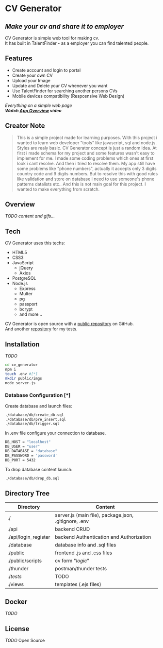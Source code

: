 # CV Generator
## _Make your cv and share it to employer_

CV Generator is simple web tool for making cv. <br />
It has built in TalentFinder - as a employer you can find talented people.

## Features
- Create account and login to portal
- Create your own CV 
- Upload your Image
- Update and Delete your CV whenever you want
- Use TalentFinder for searching another persons CVs
- Mobile devices compatibility (Resposnsive Web Design)

_Everything on a simple web page_ <br />
_**Watch [App Overview][overwiev] video**_

## Creator Note

> This is a simple project made for learning purposes.
> With this project i wanted to learn web developer
> "tools" like javascript, sql and node.js.
> Styles are realy basic.
> CV Generator concept is just a random idea.
> At first i made schema for my project and some
> features wasn't easy to implement for me.
> I made some coding problems which ones at first look i cant resolve.
> And then i tried to resolve them.
> My app still have some problems like "phone numbers", actually 
> it accepts only 3 digits country code and 9 digits numbers.
> But to resolve this with good rules like validation and store
> on database i need to use someone's phone patterns datalists etc..
> And this is not main goal for this project.
> I wanted to make everything from scratch.

## Overview
_TODO content and gifs..._

## Tech

CV Generator uses this techs:
- HTML5
- CSS3
- JavaScript
  - jQuery
  - Axios
- PostgreSQL
- Node.js
  - Express
  - Multer
  - pg
  - passport
  - bcrypt
  - and more ..

CV Generator is open source with a [public repository][repo] on GitHub.  <br />
And another [repository][repo_test] for my tests.

## Installation

_TODO_

```sh
cd cv_generator
npm i
touch .env #[*]
mkdir public/imgs
node server.js
```

### Database Configuration [*]
Create database and launch files: 
```sh
./database/db/create_db.sql
./database/db/pre_insert.sql
./database/db/trigger.sql
```
In .env file configure your connection to database.
```sh
DB_HOST = "localhost"
DB_USER = "user"
DB_DATABASE = "database"
DB_PASSWORD = 'password'
DB_PORT = 5432
```

To drop database content launch:
```sh
./database/db/drop_db.sql
```
## Directory Tree
| Directory | Content |
| ------ | ------ |
| ./ | server.js (main file), package.json, .gitignore, .env |
| ./api | backend CRUD |
| ./api/login_register | backend Authentication and Authorization |
| ./database | database info and .sql files |
| ./public | frontend .js and .css files |
| ./public/scripts | cv form "_logic_" |
| ./thunder | postman/thunder tests |
| ./*tests* | TODO  |
| ./views | templates (.ejs files) |


## Docker

_TODO_

## License

_TODO_
Open Source



   [repo]: <https://github.com/MgK720/CV_generator>
   [repo_test]: <https://github.com/MgK720/CV_generator_backend_test>
   [overwiev]: <youtube.com>

